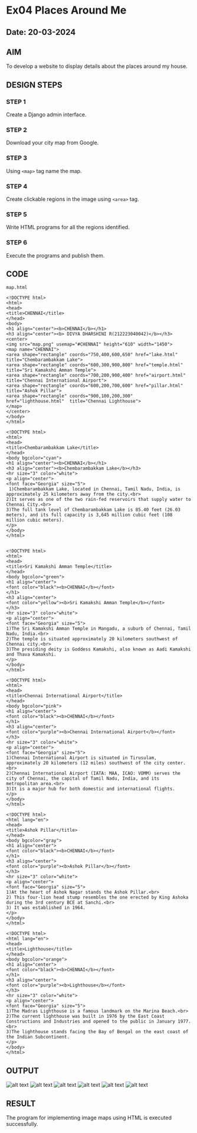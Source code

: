 # Ex04 Places Around Me
## Date: 20-03-2024

## AIM
To develop a website to display details about the places around my house.

## DESIGN STEPS

### STEP 1
Create a Django admin interface.

### STEP 2
Download your city map from Google.

### STEP 3
Using ```<map>``` tag name the map.

### STEP 4
Create clickable regions in the image using ```<area>``` tag.

### STEP 5
Write HTML programs for all the regions identified.

### STEP 6
Execute the programs and publish them.

## CODE

```
map.html

<!DOCTYPE html>
<html>
<head>
<title>CHENNAI</title>
</head>
<body>
<h1 align="center"><b>CHENNAI</b></h1>
<h3 align="center"><b> DIVYA DHARSHINI R(212223040042)</b></h3>
<center>
<img src="map.png" usemap="#CHENNAI" height="610" width="1450">
<map name="CHENNAI">
<area shape="rectangle" coords="750,400,600,650" href="lake.html"  title="Chembarambakkam Lake">
<area shape="rectangle" coords="600,300,900,800" href="temple.html"  title="Sri Kamakshi Amman Temple">
<area shape="rectangle" coords="700,200,900,400" href="airport.html"  title="Chennai International Airport">
<area shape="rectangle" coords="600,200,700,600" href="pillar.html"  title="Ashok Pillar">
<area shape="rectangle" coords="900,100,200,300" href="lighthouse.html"  title="Chennai Lighthouse">
</map>
</center>
</body>
</html>

```
```
<!DOCTYPE html>
<html>
<head>
<title>Chembarambakkam Lake</title>
</head>
<body bgcolor="cyan">
<h1 align="center"><b>CHENNAI</b></h1>
<h3 align="center"><b>Chembarambakkam Lake</b></h3>
<hr size="3" color="white">
<p align="center">
<font face="Georgia" size="5">
 1)Chembarambakkam Lake, located in Chennai, Tamil Nadu, India, is approximately 25 kilometers away from the city.<br>
2)It serves as one of the two rain-fed reservoirs that supply water to Chennai City.<br>
3)The full tank level of Chembarambakkam Lake is 85.40 feet (26.03 meters), and its full capacity is 3,645 million cubic feet (108 million cubic meters).
</p>
</body>
</html>

```
```

<!DOCTYPE html>
<html>
<head>
<title>Sri Kamakshi Amman Temple</title>
</head>
<body bgcolor="green">
<h1 align="center">
<font color="black"><b>CHENNAI</b></font>
</h1>
<h3 align="center">
<font color="yellow"><b>Sri Kamakshi Amman Temple</b></font>
</h3>
<hr size="3" color="white">
<p align="center">
<font face="Georgia" size="5">
1)The Sri Kamakshi Amman Temple in Mangadu, a suburb of Chennai, Tamil Nadu, India.<br>
2)The temple is situated approximately 20 kilometers southwest of Chennai city.<br>
3)The presiding deity is Goddess Kamakshi, also known as Aadi Kamakshi and Thava Kamakshi.
</p>
</body>
</html>

```
```
<!DOCTYPE html>
<html>
<head>
<title>Chennai International Airport</title>
</head>
<body bgcolor="pink">
<h1 align="center">
<font color="black"><b>CHENNAI</b></font>
</h1>
<h3 align="center">
<font color="purple"><b>Chennai International Airport</b></font>
</h3>
<hr size="3" color="white">
<p align="center">
<font face="Georgia" size="5">
1)Chennai International Airport is situated in Tirusulam, approximately 20 kilometers (12 miles) southwest of the city center.<br>
2)Chennai International Airport (IATA: MAA, ICAO: VOMM) serves the city of Chennai, the capital of Tamil Nadu, India, and its metropolitan area.<br>
3)It is a major hub for both domestic and international flights.
</p>
</body>
</html>

```
```
<!DOCTYPE html>
<html lang="en">
<head>
<title>Ashok Pillar</title>
</head>
<body bgcolor="gray">
<h1 align="center">
<font color="black"><b>CHENNAI</b></font>
</h1>
<h3 align="center">
<font color="purple"><b>Ashok Pillar</b></font>
</h3>
<hr size="3" color="white">
<p align="center">
<font face="Georgia" size="5">
1)At the heart of Ashok Nagar stands the Ashok Pillar.<br>
2) This four-lion head stump resembles the one erected by King Ashoka during the 3rd century BCE at Sanchi.<br>
3) It was established in 1964.
</p>
</body>
</html>

```
```
<!DOCTYPE html>
<html lang="en">
<head>
<title>Lighthouse</title>
</head>
<body bgcolor="orange">
<h1 align="center">
<font color="black"><b>CHENNAI</b></font>
</h1>
<h3 align="center">
<font color="purple"><b>Lighthouse</b></font>
</h3>
<hr size="3" color="white">
<p align="center">
<font face="Georgia" size="5">
1)The Madras Lighthouse is a famous landmark on the Marina Beach.<br>
2)The current lighthouse was built in 1976 by the East Coast Constructions and Industries and opened to the public in January 1977.<br>
3)The lighthouse stands facing the Bay of Bengal on the east coast of the Indian Subcontinent.
</p>
</body>
</html>

```



## OUTPUT

![alt text](map/mapapp/static/map.png)
![alt text](map/mapapp/static/lake.png)
![alt text](map/mapapp/static/temple.png)
![alt text](map/mapapp/static/airport.png)
![alt text](map/mapapp/static/pillar.png)
![alt text](map/mapapp/static/lighthouse.png)

## RESULT
The program for implementing image maps using HTML is executed successfully.
